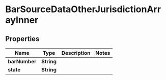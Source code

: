 

# BarSourceDataOtherJurisdictionArrayInner


## Properties

| Name | Type | Description | Notes |
|------------ | ------------- | ------------- | -------------|
|**barNumber** | **String** |  |  |
|**state** | **String** |  |  |




